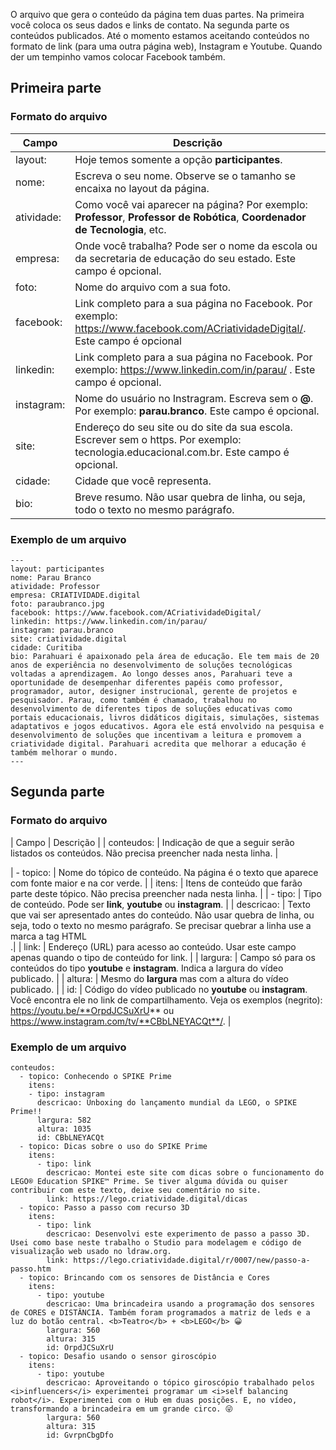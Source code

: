 O arquivo que gera o conteúdo da página tem duas partes. Na primeira você coloca os seus dados e links de contato. Na segunda parte os conteúdos publicados. Até o momento estamos aceitando conteúdos no formato de link (para uma outra página web), Instagram e Youtube. Quando der um tempinho vamos colocar Facebook também.

## Primeira parte 
### Formato do arquivo
| Campo | Descrição |
|--- | --- |
| layout: | Hoje temos somente a opção **participantes**. |
| nome: | Escreva o seu nome. Observe se o tamanho se encaixa no layout da página. |
| atividade: | Como você vai aparecer na página? Por exemplo: **Professor**, **Professor de Robótica**, **Coordenador de Tecnologia**, etc. |
| empresa: | Onde você trabalha? Pode ser o nome da escola ou da secretaria de educação do seu estado. Este campo é opcional. |
| foto: | Nome do arquivo com a sua foto. |
| facebook: | Link completo para a sua página no Facebook. Por exemplo: https://www.facebook.com/ACriatividadeDigital/. Este campo é opcional |
| linkedin: | Link completo para a sua página no Facebook. Por exemplo: https://www.linkedin.com/in/parau/ . Este campo é opcional. |
| instagram: | Nome do usuário no Instragram. Escreva sem o **@**. Por exemplo: **parau.branco**. Este campo é opcional. |
| site: | Endereço do seu site ou do site da sua escola. Escrever sem o https. Por exemplo: tecnologia.educacional.com.br. Este campo é opcional. |
| cidade: | Cidade que você representa. |
| bio: | Breve resumo. Não usar quebra de linha, ou seja, todo o texto no mesmo parágrafo. |

### Exemplo de um arquivo
    ---
    layout: participantes
    nome: Parau Branco
    atividade: Professor
    empresa: CRIATIVIDADE.digital
    foto: paraubranco.jpg
    facebook: https://www.facebook.com/ACriatividadeDigital/
    linkedin: https://www.linkedin.com/in/parau/
    instagram: parau.branco
    site: criatividade.digital
    cidade: Curitiba
    bio: Parahuari é apaixonado pela área de educação. Ele tem mais de 20 anos de experiência no desenvolvimento de soluções tecnológicas voltadas a aprendizagem. Ao longo desses anos, Parahuari teve a oportunidade de desempenhar diferentes papéis como professor, programador, autor, designer instrucional, gerente de projetos e pesquisador. Parau, como também é chamado, trabalhou no desenvolvimento de diferentes tipos de soluções educativas como portais educacionais, livros didáticos digitais, simulações, sistemas adaptativos e jogos educativos. Agora ele está envolvido na pesquisa e desenvolvimento de soluções que incentivam a leitura e promovem a criatividade digital. Parahuari acredita que melhorar a educação é também melhorar o mundo.
    ---

## Segunda parte
### Formato do arquivo
| Campo | Descrição |
| conteudos: | Indicação de que a seguir serão listados os conteúdos. Não precisa preencher nada nesta linha. |

| - topico: | Nome do tópico de conteúdo. Na página é o texto que aparece com fonte maior e na cor verde. |
|   itens: | Itens de conteúdo que farão parte deste tópico. Não precisa preencher nada nesta linha. |
|     - tipo: | Tipo de conteúdo. Pode ser **link**, **youtube** ou **instagram**. |
|       descricao: | Texto que vai ser apresentado antes do conteúdo. Não usar quebra de linha, ou seja, todo o texto no mesmo parágrafo. Se precisar quebrar a linha use a marca a tag HTML **<br>**.|
|       link: | Endereço (URL) para acesso ao conteúdo. Usar este campo apenas quando o tipo de conteúdo for link. |
|       largura: | Campo só para os conteúdos do tipo **youtube** e **instagram**. Indica a largura do vídeo publicado. |
|       altura: | Mesmo do **largura** mas com a altura do vídeo publicado. |
|       id: | Código do vídeo publicado no **youtube** ou **instagram**. Você encontra ele no link de compartilhamento. Veja os exemplos (negrito): https://youtu.be/**OrpdJCSuXrU** ou https://www.instagram.com/tv/**CBbLNEYACQt**/. |

### Exemplo de um arquivo
    conteudos:
      - topico: Conhecendo o SPIKE Prime
        itens: 
        - tipo: instagram
          descricao: Unboxing do lançamento mundial da LEGO, o SPIKE Prime!!
          largura: 582
          altura: 1035
          id: CBbLNEYACQt
      - topico: Dicas sobre o uso do SPIKE Prime
        itens: 
          - tipo: link
            descricao: Montei este site com dicas sobre o funcionamento do LEGO® Education SPIKE™ Prime. Se tiver alguma dúvida ou quiser contribuir com este texto, deixe seu comentário no site.
            link: https://lego.criatividade.digital/dicas
      - topico: Passo a passo com recurso 3D
        itens: 
          - tipo: link
            descricao: Desenvolvi este experimento de passo a passo 3D. Usei como base neste trabalho o Studio para modelagem e código de visualização web usado no ldraw.org.
            link: https://lego.criatividade.digital/r/0007/new/passo-a-passo.htm
      - topico: Brincando com os sensores de Distância e Cores
        itens: 
          - tipo: youtube
            descricao: Uma brincadeira usando a programação dos sensores de CORES e DISTÂNCIA. Também foram programados a matriz de leds e a luz do botão central. <b>Teatro</b> + <b>LEGO</b> 😀
            largura: 560
            altura: 315
            id: OrpdJCSuXrU
      - topico: Desafio usando o sensor giroscópio
        itens: 
          - tipo: youtube
            descricao: Aproveitando o tópico giroscópio trabalhado pelos <i>influencers</i> experimentei programar um <i>self balancing robot</i>. Experimentei com o Hub em duas posições. E, no vídeo, transformando a brincadeira em um grande circo. 😜
            largura: 560
            altura: 315
            id: GvrpnCbgDfo
